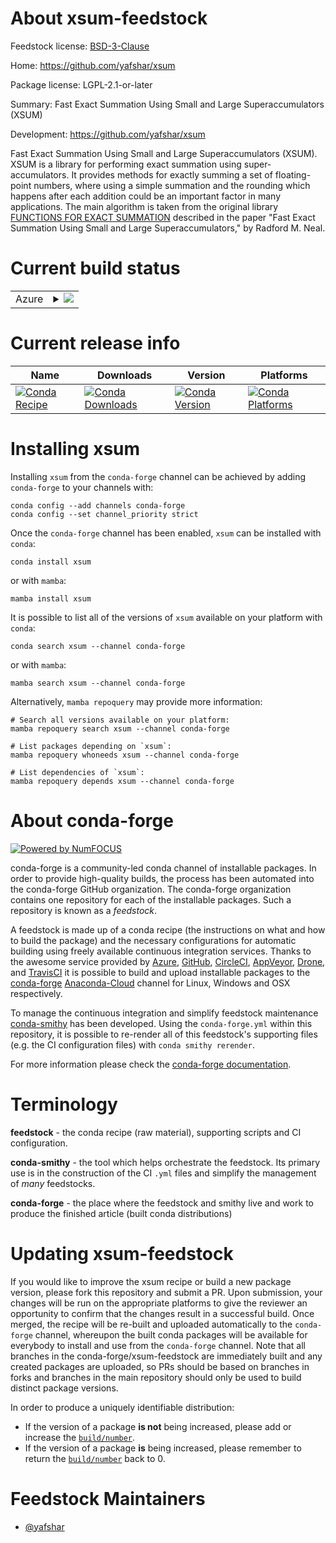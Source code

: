 About xsum-feedstock
====================

Feedstock license: [BSD-3-Clause](https://github.com/conda-forge/xsum-feedstock/blob/main/LICENSE.txt)

Home: https://github.com/yafshar/xsum

Package license: LGPL-2.1-or-later

Summary: Fast Exact Summation Using Small and Large Superaccumulators (XSUM)

Development: https://github.com/yafshar/xsum

Fast Exact Summation Using Small and Large Superaccumulators (XSUM).
XSUM is a library for performing exact summation using super-accumulators.
It provides methods for exactly summing a set of floating-point numbers,
where using a simple summation and the rounding which happens after each
addition could be an important factor in many applications.
The main algorithm is taken from the original library
[FUNCTIONS FOR EXACT SUMMATION](https://gitlab.com/radfordneal/xsum)
described in the paper
"Fast Exact Summation Using Small and Large Superaccumulators," by Radford
M. Neal.


Current build status
====================


<table>
    
  <tr>
    <td>Azure</td>
    <td>
      <details>
        <summary>
          <a href="https://dev.azure.com/conda-forge/feedstock-builds/_build/latest?definitionId=10728&branchName=main">
            <img src="https://dev.azure.com/conda-forge/feedstock-builds/_apis/build/status/xsum-feedstock?branchName=main">
          </a>
        </summary>
        <table>
          <thead><tr><th>Variant</th><th>Status</th></tr></thead>
          <tbody><tr>
              <td>linux_64_python3.10.____cpython</td>
              <td>
                <a href="https://dev.azure.com/conda-forge/feedstock-builds/_build/latest?definitionId=10728&branchName=main">
                  <img src="https://dev.azure.com/conda-forge/feedstock-builds/_apis/build/status/xsum-feedstock?branchName=main&jobName=linux&configuration=linux%20linux_64_python3.10.____cpython" alt="variant">
                </a>
              </td>
            </tr><tr>
              <td>linux_64_python3.11.____cpython</td>
              <td>
                <a href="https://dev.azure.com/conda-forge/feedstock-builds/_build/latest?definitionId=10728&branchName=main">
                  <img src="https://dev.azure.com/conda-forge/feedstock-builds/_apis/build/status/xsum-feedstock?branchName=main&jobName=linux&configuration=linux%20linux_64_python3.11.____cpython" alt="variant">
                </a>
              </td>
            </tr><tr>
              <td>linux_64_python3.12.____cpython</td>
              <td>
                <a href="https://dev.azure.com/conda-forge/feedstock-builds/_build/latest?definitionId=10728&branchName=main">
                  <img src="https://dev.azure.com/conda-forge/feedstock-builds/_apis/build/status/xsum-feedstock?branchName=main&jobName=linux&configuration=linux%20linux_64_python3.12.____cpython" alt="variant">
                </a>
              </td>
            </tr><tr>
              <td>linux_64_python3.8.____cpython</td>
              <td>
                <a href="https://dev.azure.com/conda-forge/feedstock-builds/_build/latest?definitionId=10728&branchName=main">
                  <img src="https://dev.azure.com/conda-forge/feedstock-builds/_apis/build/status/xsum-feedstock?branchName=main&jobName=linux&configuration=linux%20linux_64_python3.8.____cpython" alt="variant">
                </a>
              </td>
            </tr><tr>
              <td>linux_64_python3.9.____73_pypy</td>
              <td>
                <a href="https://dev.azure.com/conda-forge/feedstock-builds/_build/latest?definitionId=10728&branchName=main">
                  <img src="https://dev.azure.com/conda-forge/feedstock-builds/_apis/build/status/xsum-feedstock?branchName=main&jobName=linux&configuration=linux%20linux_64_python3.9.____73_pypy" alt="variant">
                </a>
              </td>
            </tr><tr>
              <td>linux_64_python3.9.____cpython</td>
              <td>
                <a href="https://dev.azure.com/conda-forge/feedstock-builds/_build/latest?definitionId=10728&branchName=main">
                  <img src="https://dev.azure.com/conda-forge/feedstock-builds/_apis/build/status/xsum-feedstock?branchName=main&jobName=linux&configuration=linux%20linux_64_python3.9.____cpython" alt="variant">
                </a>
              </td>
            </tr><tr>
              <td>osx_64_python3.10.____cpython</td>
              <td>
                <a href="https://dev.azure.com/conda-forge/feedstock-builds/_build/latest?definitionId=10728&branchName=main">
                  <img src="https://dev.azure.com/conda-forge/feedstock-builds/_apis/build/status/xsum-feedstock?branchName=main&jobName=osx&configuration=osx%20osx_64_python3.10.____cpython" alt="variant">
                </a>
              </td>
            </tr><tr>
              <td>osx_64_python3.11.____cpython</td>
              <td>
                <a href="https://dev.azure.com/conda-forge/feedstock-builds/_build/latest?definitionId=10728&branchName=main">
                  <img src="https://dev.azure.com/conda-forge/feedstock-builds/_apis/build/status/xsum-feedstock?branchName=main&jobName=osx&configuration=osx%20osx_64_python3.11.____cpython" alt="variant">
                </a>
              </td>
            </tr><tr>
              <td>osx_64_python3.12.____cpython</td>
              <td>
                <a href="https://dev.azure.com/conda-forge/feedstock-builds/_build/latest?definitionId=10728&branchName=main">
                  <img src="https://dev.azure.com/conda-forge/feedstock-builds/_apis/build/status/xsum-feedstock?branchName=main&jobName=osx&configuration=osx%20osx_64_python3.12.____cpython" alt="variant">
                </a>
              </td>
            </tr><tr>
              <td>osx_64_python3.8.____cpython</td>
              <td>
                <a href="https://dev.azure.com/conda-forge/feedstock-builds/_build/latest?definitionId=10728&branchName=main">
                  <img src="https://dev.azure.com/conda-forge/feedstock-builds/_apis/build/status/xsum-feedstock?branchName=main&jobName=osx&configuration=osx%20osx_64_python3.8.____cpython" alt="variant">
                </a>
              </td>
            </tr><tr>
              <td>osx_64_python3.9.____73_pypy</td>
              <td>
                <a href="https://dev.azure.com/conda-forge/feedstock-builds/_build/latest?definitionId=10728&branchName=main">
                  <img src="https://dev.azure.com/conda-forge/feedstock-builds/_apis/build/status/xsum-feedstock?branchName=main&jobName=osx&configuration=osx%20osx_64_python3.9.____73_pypy" alt="variant">
                </a>
              </td>
            </tr><tr>
              <td>osx_64_python3.9.____cpython</td>
              <td>
                <a href="https://dev.azure.com/conda-forge/feedstock-builds/_build/latest?definitionId=10728&branchName=main">
                  <img src="https://dev.azure.com/conda-forge/feedstock-builds/_apis/build/status/xsum-feedstock?branchName=main&jobName=osx&configuration=osx%20osx_64_python3.9.____cpython" alt="variant">
                </a>
              </td>
            </tr><tr>
              <td>win_64_python3.10.____cpython</td>
              <td>
                <a href="https://dev.azure.com/conda-forge/feedstock-builds/_build/latest?definitionId=10728&branchName=main">
                  <img src="https://dev.azure.com/conda-forge/feedstock-builds/_apis/build/status/xsum-feedstock?branchName=main&jobName=win&configuration=win%20win_64_python3.10.____cpython" alt="variant">
                </a>
              </td>
            </tr><tr>
              <td>win_64_python3.11.____cpython</td>
              <td>
                <a href="https://dev.azure.com/conda-forge/feedstock-builds/_build/latest?definitionId=10728&branchName=main">
                  <img src="https://dev.azure.com/conda-forge/feedstock-builds/_apis/build/status/xsum-feedstock?branchName=main&jobName=win&configuration=win%20win_64_python3.11.____cpython" alt="variant">
                </a>
              </td>
            </tr><tr>
              <td>win_64_python3.12.____cpython</td>
              <td>
                <a href="https://dev.azure.com/conda-forge/feedstock-builds/_build/latest?definitionId=10728&branchName=main">
                  <img src="https://dev.azure.com/conda-forge/feedstock-builds/_apis/build/status/xsum-feedstock?branchName=main&jobName=win&configuration=win%20win_64_python3.12.____cpython" alt="variant">
                </a>
              </td>
            </tr><tr>
              <td>win_64_python3.8.____cpython</td>
              <td>
                <a href="https://dev.azure.com/conda-forge/feedstock-builds/_build/latest?definitionId=10728&branchName=main">
                  <img src="https://dev.azure.com/conda-forge/feedstock-builds/_apis/build/status/xsum-feedstock?branchName=main&jobName=win&configuration=win%20win_64_python3.8.____cpython" alt="variant">
                </a>
              </td>
            </tr><tr>
              <td>win_64_python3.9.____73_pypy</td>
              <td>
                <a href="https://dev.azure.com/conda-forge/feedstock-builds/_build/latest?definitionId=10728&branchName=main">
                  <img src="https://dev.azure.com/conda-forge/feedstock-builds/_apis/build/status/xsum-feedstock?branchName=main&jobName=win&configuration=win%20win_64_python3.9.____73_pypy" alt="variant">
                </a>
              </td>
            </tr><tr>
              <td>win_64_python3.9.____cpython</td>
              <td>
                <a href="https://dev.azure.com/conda-forge/feedstock-builds/_build/latest?definitionId=10728&branchName=main">
                  <img src="https://dev.azure.com/conda-forge/feedstock-builds/_apis/build/status/xsum-feedstock?branchName=main&jobName=win&configuration=win%20win_64_python3.9.____cpython" alt="variant">
                </a>
              </td>
            </tr>
          </tbody>
        </table>
      </details>
    </td>
  </tr>
</table>

Current release info
====================

| Name | Downloads | Version | Platforms |
| --- | --- | --- | --- |
| [![Conda Recipe](https://img.shields.io/badge/recipe-xsum-green.svg)](https://anaconda.org/conda-forge/xsum) | [![Conda Downloads](https://img.shields.io/conda/dn/conda-forge/xsum.svg)](https://anaconda.org/conda-forge/xsum) | [![Conda Version](https://img.shields.io/conda/vn/conda-forge/xsum.svg)](https://anaconda.org/conda-forge/xsum) | [![Conda Platforms](https://img.shields.io/conda/pn/conda-forge/xsum.svg)](https://anaconda.org/conda-forge/xsum) |

Installing xsum
===============

Installing `xsum` from the `conda-forge` channel can be achieved by adding `conda-forge` to your channels with:

```
conda config --add channels conda-forge
conda config --set channel_priority strict
```

Once the `conda-forge` channel has been enabled, `xsum` can be installed with `conda`:

```
conda install xsum
```

or with `mamba`:

```
mamba install xsum
```

It is possible to list all of the versions of `xsum` available on your platform with `conda`:

```
conda search xsum --channel conda-forge
```

or with `mamba`:

```
mamba search xsum --channel conda-forge
```

Alternatively, `mamba repoquery` may provide more information:

```
# Search all versions available on your platform:
mamba repoquery search xsum --channel conda-forge

# List packages depending on `xsum`:
mamba repoquery whoneeds xsum --channel conda-forge

# List dependencies of `xsum`:
mamba repoquery depends xsum --channel conda-forge
```


About conda-forge
=================

[![Powered by
NumFOCUS](https://img.shields.io/badge/powered%20by-NumFOCUS-orange.svg?style=flat&colorA=E1523D&colorB=007D8A)](https://numfocus.org)

conda-forge is a community-led conda channel of installable packages.
In order to provide high-quality builds, the process has been automated into the
conda-forge GitHub organization. The conda-forge organization contains one repository
for each of the installable packages. Such a repository is known as a *feedstock*.

A feedstock is made up of a conda recipe (the instructions on what and how to build
the package) and the necessary configurations for automatic building using freely
available continuous integration services. Thanks to the awesome service provided by
[Azure](https://azure.microsoft.com/en-us/services/devops/), [GitHub](https://github.com/),
[CircleCI](https://circleci.com/), [AppVeyor](https://www.appveyor.com/),
[Drone](https://cloud.drone.io/welcome), and [TravisCI](https://travis-ci.com/)
it is possible to build and upload installable packages to the
[conda-forge](https://anaconda.org/conda-forge) [Anaconda-Cloud](https://anaconda.org/)
channel for Linux, Windows and OSX respectively.

To manage the continuous integration and simplify feedstock maintenance
[conda-smithy](https://github.com/conda-forge/conda-smithy) has been developed.
Using the ``conda-forge.yml`` within this repository, it is possible to re-render all of
this feedstock's supporting files (e.g. the CI configuration files) with ``conda smithy rerender``.

For more information please check the [conda-forge documentation](https://conda-forge.org/docs/).

Terminology
===========

**feedstock** - the conda recipe (raw material), supporting scripts and CI configuration.

**conda-smithy** - the tool which helps orchestrate the feedstock.
                   Its primary use is in the construction of the CI ``.yml`` files
                   and simplify the management of *many* feedstocks.

**conda-forge** - the place where the feedstock and smithy live and work to
                  produce the finished article (built conda distributions)


Updating xsum-feedstock
=======================

If you would like to improve the xsum recipe or build a new
package version, please fork this repository and submit a PR. Upon submission,
your changes will be run on the appropriate platforms to give the reviewer an
opportunity to confirm that the changes result in a successful build. Once
merged, the recipe will be re-built and uploaded automatically to the
`conda-forge` channel, whereupon the built conda packages will be available for
everybody to install and use from the `conda-forge` channel.
Note that all branches in the conda-forge/xsum-feedstock are
immediately built and any created packages are uploaded, so PRs should be based
on branches in forks and branches in the main repository should only be used to
build distinct package versions.

In order to produce a uniquely identifiable distribution:
 * If the version of a package **is not** being increased, please add or increase
   the [``build/number``](https://docs.conda.io/projects/conda-build/en/latest/resources/define-metadata.html#build-number-and-string).
 * If the version of a package **is** being increased, please remember to return
   the [``build/number``](https://docs.conda.io/projects/conda-build/en/latest/resources/define-metadata.html#build-number-and-string)
   back to 0.

Feedstock Maintainers
=====================

* [@yafshar](https://github.com/yafshar/)

